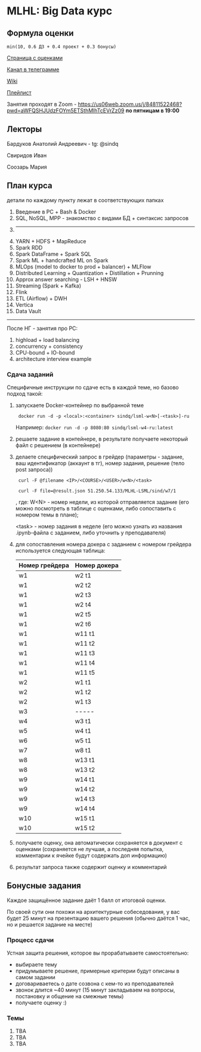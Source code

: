 # MLHL: Big Data курс

## Формула оценки

    min(10, 0.6 ДЗ + 0.4 проект + 0.3 бонусы)

[Страница с оценками](https://docs.google.com/spreadsheets/d/158tztQ-jFFErWMk7k3INnSs8tjDTWP9j1SBE-uxFfMw/edit?usp=sharing)

[Канал в телеграмме](https://t.me/+7c_vSRhfV102YWFi)

[Wiki](https://clck.ru/326SeW)

[Плейлист](https://clck.ru/326SgG)


Занятия проходят в Zoom - https://us06web.zoom.us/j/84811522468?pwd=aWFQSHJUdzFOYm5ETSthMlhTcEVrZz09 **по пятницам в 19:00**

## Лекторы

Бардуков Анатолий Андреевич - tg: @sindq

Свиридов Иван

Соозарь Мария

## План курса

детали по каждому пункту лежат в соответствующих папках

1. Введение в РС + Bash & Docker
2. SQL, NoSQL, MPP - знакомство с видами БД + синтаксис запросов
3. ------------
4. YARN + HDFS + MapReduce
5. Spark RDD
6. Spark DataFrame + Spark SQL
7. Spark ML + handcrafted ML on Spark
8. MLOps (model to docker to prod + balancer) + MLFlow
9. Distributed Learning + Quantization + Distillation + Prunning
10. Approx answer searching - LSH + HNSW
11. Streaming (Spark + Kafka)
12. Flink
13. ETL (Airflow) + DWH
14. Vertica
15. Data Vault

---

После НГ - занятия про РС:
1. highload + load balancing
2. concurrency + consistency
3. CPU-bound + IO-bound
4. architecture interview example


### Сдача заданий

Специфичные инструкции по сдаче есть в каждой теме, но базово подход такой:
1. запускаете Docker-контейнер по выбранной теме


        docker run -d -p <local>:<container> sindq/lsml-w<N>[-<task>]-ru

    Например: `docker run -d -p 8080:80 sindq/lsml-w4-ru:latest`


2. решаете задание в контейнере, в результате получаете некоторый файл с решением (в контейнере)
3. делаете специфический запрос в грейдер (параметры - задание, ваш идентификатор (аккаунт в тг), номер задания, решение (тело post запроса))

        curl -F @filename <IP>/<COURSE>/<USER>/w<N>/<task>

        curl -F file=@result.json 51.250.54.133/MLHL-LSML/sind/w7/1
        
   , где: W\<N> - номер недели, из которой отправляется задание (его можно посмотреть в таблице с оценками, либо сопоставить с номером темы в плане);
   
   \<task>  - номер задания в неделе (его можно узнать из названия .ipynb-файла с заданием, либо уточнить у преподавателя)

4. для сопоставления номера докера с заданием с номером грейдера используется следующая таблица:

    | Номер грейдера  | Номер докера |
    | -------------   | -------------- |
    | w1    | w2 t1   |
    | w1    | w2 t2   |
    | w1    | w2 t3   |
    | w1    | w2 t4   |
    | w1    | w2 t5   |
    | w1    | w2 t6   |
    | w1    | w11 t1  |
    | w1    | w11 t2  |
    | w1    | w11 t3  |
    | w1    | w11 t4  |
    | w1    | w11 t5  |
    | w2    | w1 t1   |
    | w2    | w1 t2   |
    | w2    | w1 t3   |
    | w3    | -----   |
    | w4    | w3 t1   |
    | w5    | w4 t1   |
    | w6    | w5 t1   |
    | w7    | w8 t1   |
    | w8    | w13 t1  |
    | w8    | w13 t2  |
    | w9    | w14 t1  |
    | w9    | w14 t2  |
    | w9    | w14 t3  |
    | w9    | w14 t4  |
    | w10   | w15 t1  |
    | w10   | w15 t2  |
   
5. получаете оценку, она автоматически сохраняется в документ с оценками (сохраняется не лучшая, а последняя попытка, комментарии к ячейке будут содержать доп информацию)
6. результат запроса также содержит оценку и комментарий

## Бонусные задания
Каждое защищённое задание даёт 1 балл от итоговой оценки.

По своей сути они похожи на архитектурные собеседования, у вас будет 25 минут на презентацию вашего решения
(обычно даётся 1 час, но и решается задание на месте)

### Процесс сдачи
Устная защита решения, которое вы прорабатываете самостоятельно:

- выбираете тему
- придумываете решение, примерные критерии будут описаны в самом задании
- договариваетесь о дате созвона с кем-то из преподавателей
- звонок длится ~40 минут (15 минут закладываем на вопросы, постановку и общение на смежные темы)
- получаете оценку :)

### Темы

1. TBA
2. TBA
3. TBA
